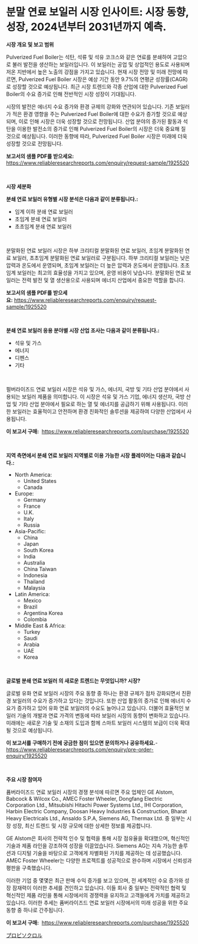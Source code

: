 <p><h1>분말 연료 보일러 시장 인사이트: 시장 동향, 성장, 2024년부터 2031년까지 예측.</h1></p><p><strong>시장 개요 및 보고 범위</strong></p>
<p><p>Pulverized Fuel Boiler는 석탄, 석류 및 석유 코크스와 같은 연료를 분쇄하여 고압으로 불러 발전을 생산하는 보일러입니다. 이 보일러는 공업 및 상업적인 용도로 사용되며 저온 지반에서 높은 노출의 강점을 가지고 있습니다. 현재 시장 전망 및 미래 전망에 따르면, Pulverized Fuel Boiler 시장은 예상 기간 동안 9.7%의 연평균 성장률(CAGR)로 성장할 것으로 예상됩니다. 최근 시장 트렌드와 각종 산업에 대한 Pulverized Fuel Boiler의 수요 증가로 인해 전반적인 시장 성장이 기대됩니다.</p><p>시장의 발전은 에너지 수요 증가와 환경 규제의 강화와 연관되어 있습니다. 기존 보일러가 적은 환경 영향을 주는 Pulverized Fuel Boiler에 대한 수요가 증가할 것으로 예상되며, 이로 인해 시장은 더욱 성장할 것으로 전망됩니다. 산업 분야의 증가된 활동과 석탄을 이용한 발전소의 증가로 인해 Pulverized Fuel Boiler의 시장은 더욱 중요해 질 것으로 예상됩니다. 이러한 동향에 따라, Pulverized Fuel Boiler 시장은 미래에 더욱 성장할 것으로 전망됩니다.</p></p>
<p><strong>보고서의 샘플 PDF를 받으세요:</strong> <a href="https://www.reliableresearchreports.com/enquiry/request-sample/1925520">https://www.reliableresearchreports.com/enquiry/request-sample/1925520</a></p>
<p>&nbsp;</p>
<p><strong>시장 세분화</strong></p>
<p><strong>분쇄 연료 보일러 유형별 시장 분석은 다음과 같이 분류됩니다.:</strong></p>
<p><ul><li>임계 이하 분쇄 연료 보일러</li><li>초임계 분쇄 연료 보일러</li><li>초초임계 분쇄 연료 보일러</li></ul></p>
<p>&nbsp;</p>
<p><p>분말화된 연료 보일러 시장은 하부 크리티컬 분말화된 연료 보일러, 초임계 분말화된 연료 보일러, 초초임계 분말화된 연료 보일러로 구분됩니다. 하부 크리티컬 보일러는 낮은 압력과 온도에서 운영되며, 초임계 보일러는 더 높은 압력과 온도에서 운영됩니다. 초초임계 보일러는 최고의 효율성을 가지고 있으며, 운영 비용이 낮습니다. 분말화된 연료 보일러는 전력 발전 및 열 생산용으로 사용되며 에너지 산업에서 중요한 역할을 합니다.</p></p>
<p><strong>보고서의 샘플 PDF를 받으세요:</strong>&nbsp;<a href="https://www.reliableresearchreports.com/enquiry/request-sample/1925520">https://www.reliableresearchreports.com/enquiry/request-sample/1925520</a></p>
<p>&nbsp;</p>
<p><strong> 분쇄 연료 보일러 응용 분야별 시장 산업 조사는 다음과 같이 분류됩니다.:</strong></p>
<p><ul><li>석유 및 가스</li><li>에너지</li><li>디펜스</li><li>기타</li></ul></p>
<p>&nbsp;</p>
<p><p>펄버라이즈드 연료 보일러 시장은 석유 및 가스, 에너지, 국방 및 기타 산업 분야에서 사용되는 보일러 제품을 의미합니다. 이 시장은 석유 및 가스 기업, 에너지 생산자, 국방 산업 및 기타 산업 분야에서 필요로 하는 열 및 에너지를 공급하기 위해 사용됩니다. 이러한 보일러는 효율적이고 안전하며 환경 친화적인 솔루션을 제공하여 다양한 산업에서 사용됩니다.</p></p>
<p><strong>이 보고서 구매:</strong>&nbsp; <a href="https://www.reliableresearchreports.com/purchase/1925520">https://www.reliableresearchreports.com/purchase/1925520</a></p>
<p>&nbsp;</p>
<p><strong>지역 측면에서 분쇄 연료 보일러 지역별로 이용 가능한 시장 플레이어는 다음과 같습니다.:</strong></p>
<p><ul>
    <li>
        North America:
        <ul>
            <li>United States</li>
            <li>Canada</li>
        </ul>
    </li>
    <li>
        Europe:
        <ul>
            <li>Germany</li>
            <li>France</li>
            <li>U.K.</li>
            <li>Italy</li>
            <li>Russia</li>
        </ul>
    </li>
    <li>
        Asia-Pacific:
        <ul>
            <li>China</li>
            <li>Japan</li>
            <li>South Korea</li>
            <li>India</li>
            <li>Australia</li>
            <li>China Taiwan</li>
            <li>Indonesia</li>
            <li>Thailand</li>
            <li>Malaysia</li>
        </ul>
    </li>
    <li>
        Latin America:
        <ul>
            <li>Mexico</li>
            <li>Brazil</li>
            <li>Argentina Korea</li>
            <li>Colombia</li>
        </ul>
    </li>
    <li>
        Middle East & Africa:
        <ul>
            <li>Turkey</li>
            <li>Saudi</li>
            <li>Arabia</li>
            <li>UAE</li>
            <li>Korea</li>
        </ul>
    </li>
    </ul></p>
<p>&nbsp;</p>
<p><strong>글로벌 분쇄 연료 보일러 의 새로운 트렌드는 무엇입니까? 시장?</strong></p>
<p><p>글로벌 유화 연료 보일러 시장의 주요 동향 중 하나는 환경 규제가 점차 강화되면서 친환경 보일러의 수요가 증가하고 있다는 것입니다. 또한 산업 활동의 증가로 인해 에너지 수요가 증가하고 있어 유화 연료 보일러의 수요도 늘어나고 있습니다. 더불어 효율적인 보일러 기술의 개발과 연료 가격의 변동에 따라 보일러 시장의 동향이 변화하고 있습니다. 미래에는 새로운 기술 및 소재의 도입과 함께 스마트 보일러 시스템의 보급이 더욱 확대될 것으로 예상됩니다.</p></p>
<p><strong>이 보고서를 구매하기 전에 궁금한 점이 있으면 문의하거나 공유하세요.</strong>- <a href="https://www.reliableresearchreports.com/enquiry/pre-order-enquiry/1925520">https://www.reliableresearchreports.com/enquiry/pre-order-enquiry/1925520</a></p>
<p>&nbsp;</p>
<p><strong>주요 시장 참여자</strong></p>
<p><p>퓸버라이즈드 연료 보일러 시장의 경쟁 분석에 따르면 주요 업체인 GE Alstom, Babcock & Wilcox Co., AMEC Foster Wheeler, Dongfang Electric Corporation Ltd., Mitsubishi Hitachi Power Systems Ltd., IHI Corporation, Harbin Electric Company, Doosan Heavy Industries & Construction, Bharat Heavy Electricals Ltd., Ansaldo S.P.A, Siemens AG, Thermax Ltd. 중 일부는 시장 성장, 최신 트렌드 및 시장 규모에 대한 상세한 정보를 제공합니다.</p><p>GE Alstom은 회사의 전략적 인수 및 협력을 통해 시장 점유율을 확대했으며, 혁신적인 기술과 제품 라인을 강조하여 성장을 이끌었습니다. Siemens AG는 지속 가능한 솔루션과 디지털 기술을 바탕으로 고객에게 차별화된 가치를 제공하는 데 성공했습니다. AMEC Foster Wheeler는 다양한 프로젝트를 성공적으로 완수하며 시장에서 신뢰성과 평판을 구축했습니다.</p><p>이러한 기업 중 몇몇은 최근 판매 수익 증가를 보고 있으며, 전 세계적인 수요 증가와 성장 잠재력이 이러한 추세를 견인하고 있습니다. 이들 회사 중 일부는 전략적인 협력 및 혁신적인 제품 라인을 통해 시장에서의 경쟁력을 유지하고 고객들에게 가치를 제공하고 있습니다. 이러한 추세는 퓸버라이즈드 연료 보일러 시장에서의 미래 성공을 위한 주요 동향 중 하나로 간주됩니다.</p></p>
<p><strong>이 보고서 구매:</strong>&nbsp;&nbsp;<a href="https://www.reliableresearchreports.com/purchase/1925520">https://www.reliableresearchreports.com/purchase/1925520</a></p>
<p><p><a href="https://github.com/ksxzwxabcuynh011/Market-Research-Report-List-1/blob/main/557420412020.md">プロピソクロル</a></p></p>
